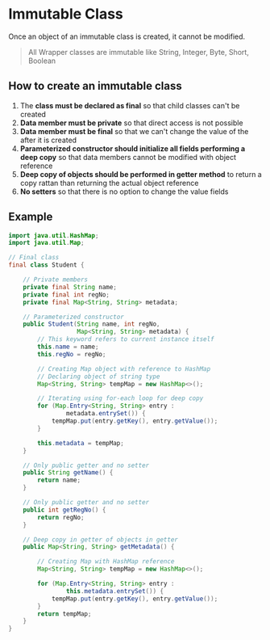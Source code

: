 # Immutable Class

Once an object of an immutable class is created, it cannot be modified.

> All Wrapper classes are immutable like String, Integer, Byte, Short, Boolean


## How to create an immutable class
1. The **class must be declared as final** so that child classes can't be created
2. **Data member must be private** so that direct access is not possible
3. **Data member must be final** so that we can't change the value of the after it is created
4. **Parameterized constructor should initialize all fields performing a deep copy** so that data members cannot be
   modified with object reference
5. **Deep copy of objects should be performed in getter method** to return a copy rattan than returning the actual
   object reference
6. **No setters** so that there is no option to change the value fields

## Example
```java
import java.util.HashMap;
import java.util.Map;

// Final class
final class Student {

    // Private members
    private final String name;
    private final int regNo;
    private final Map<String, String> metadata;

    // Parameterized constructor
    public Student(String name, int regNo,
                   Map<String, String> metadata) {
        // This keyword refers to current instance itself
        this.name = name;
        this.regNo = regNo;

        // Creating Map object with reference to HashMap
        // Declaring object of string type
        Map<String, String> tempMap = new HashMap<>();

        // Iterating using for-each loop for deep copy
        for (Map.Entry<String, String> entry :
                metadata.entrySet()) {
            tempMap.put(entry.getKey(), entry.getValue());
        }

        this.metadata = tempMap;
    }

    // Only public getter and no setter
    public String getName() {
        return name;
    }

    // Only public getter and no setter
    public int getRegNo() {
        return regNo;
    }

    // Deep copy in getter of objects in getter
    public Map<String, String> getMetadata() {

        // Creating Map with HashMap reference
        Map<String, String> tempMap = new HashMap<>();

        for (Map.Entry<String, String> entry :
                this.metadata.entrySet()) {
            tempMap.put(entry.getKey(), entry.getValue());
        }
        return tempMap;
    }
}
```
